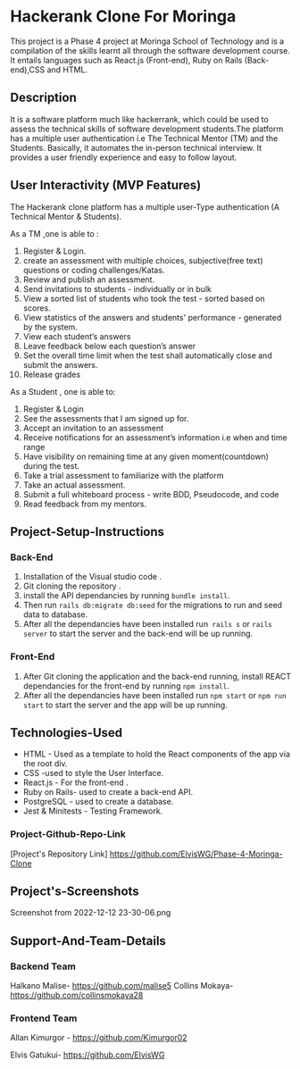 # Hackerank Clone For Moringa

This project is a Phase 4 project at Moringa School of Technology and is a compilation of the skills learnt all through the software development course. It entails languages such as React.js (Front-end), Ruby on Rails (Back-end),CSS and HTML.

## Description

It is a software platform much like hackerrank, which could be used to assess the technical skills of software development students.The platform has a multiple user authentication i.e The Technical Mentor (TM) and the Students. Basically, it automates the in-person technical interview. It provides a user friendly experience and easy to follow layout.

## User Interactivity (MVP Features)

The Hackerank clone platform has a multiple user-Type authentication (A Technical Mentor & Students).

As a TM ,one is able to :

1. Register & Login.
1. create an assessment with multiple choices, subjective(free text) questions or coding challenges/Katas.
1. Review and publish an assessment.
1. Send invitations to students - individually or in bulk
1. View a sorted list of students who took the test - sorted based on scores.
1. View statistics of the answers and students' performance - generated by the system.
1. View each student’s answers
1. Leave feedback below each question’s answer
1. Set the overall time limit when the test shall automatically close and submit the answers.
1. Release grades

As a Student , one is able to:

1. Register & Login
1. See the assessments that I am signed up for.
1. Accept an invitation to an assessment
1. Receive notifications for an assessment’s information i.e when and time range
1. Have visibility on remaining time at any given moment(countdown) during the test.
1. Take a trial assessment to familiarize with the platform
1. Take an actual assessment.
1. Submit a full whiteboard process - write BDD, Pseudocode, and code
1. Read feedback from my mentors.

## Project-Setup-Instructions

### Back-End

1. Installation of the Visual studio code .
1. Git cloning the repository .
1. install the API dependancies by running `bundle install`.
1. Then run `rails db:migrate db:seed` for the migrations to run and seed data to database.
1. After all the dependancies have been installed run` rails s` or `rails server` to start the server and the back-end will be up running.

### Front-End

1. After Git cloning the application and the back-end running, install REACT dependancies for the front-end by running `npm install`.
1. After all the dependancies have been installed run `npm start` or `npm run start` to start the server and the app will be up running.

## Technologies-Used

- HTML - Used as a template to hold the React components of the app via the root div. 
- CSS -used to style the User Interface. 
- React.js - For the front-end .
- Ruby on Rails- used to create a back-end API.
- PostgreSQL - used to create a database.
- ​Jest & Minitests - Testing Framework.


### Project-Github-Repo-Link

[Project's Repository Link]
https://github.com/ElvisWG/Phase-4-Moringa-Clone

## Project's-Screenshots
Screenshot from 2022-12-12 23-30-06.png

## Support-And-Team-Details

### Backend Team

Halkano Malise- https://github.com/malise5
Collins Mokaya-  https://github.com/collinsmokaya28

### Frontend Team

Allan Kimurgor -  https://github.com/Kimurgor02 

Elvis Gatukui-  https://github.com/ElvisWG